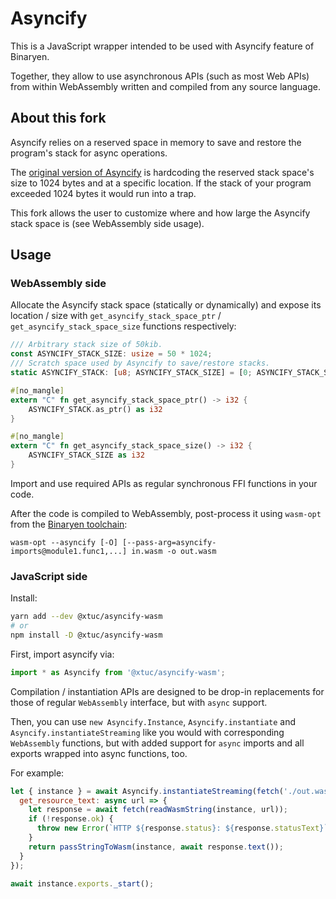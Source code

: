 # Asyncify

This is a JavaScript wrapper intended to be used with Asyncify feature of Binaryen.

Together, they allow to use asynchronous APIs (such as most Web APIs) from within WebAssembly written and compiled from any source language.

## About this fork

Asyncify relies on a reserved space in memory to save and restore the program's stack for async operations.

The [original version of Asyncify] is hardcoding the reserved stack space's size to 1024 bytes and at a specific location.
If the stack of your program exceeded 1024 bytes it would run into a trap.

This fork allows the user to customize where and how large the Asyncify stack space is (see WebAssembly side usage).

## Usage

### WebAssembly side

Allocate the Asyncify stack space (statically or dynamically) and expose its location / size with `get_asyncify_stack_space_ptr` / `get_asyncify_stack_space_size` functions respectively:

```rust
/// Arbitrary stack size of 50kib.
const ASYNCIFY_STACK_SIZE: usize = 50 * 1024;
/// Scratch space used by Asyncify to save/restore stacks.
static ASYNCIFY_STACK: [u8; ASYNCIFY_STACK_SIZE] = [0; ASYNCIFY_STACK_SIZE];

#[no_mangle]
extern "C" fn get_asyncify_stack_space_ptr() -> i32 {
    ASYNCIFY_STACK.as_ptr() as i32
}

#[no_mangle]
extern "C" fn get_asyncify_stack_space_size() -> i32 {
    ASYNCIFY_STACK_SIZE as i32
}
```

Import and use required APIs as regular synchronous FFI functions in your code.

After the code is compiled to WebAssembly, post-process it using `wasm-opt` from the [Binaryen toolchain](https://github.com/WebAssembly/binaryen):

```shell
wasm-opt --asyncify [-O] [--pass-arg=asyncify-imports@module1.func1,...] in.wasm -o out.wasm
```

### JavaScript side

Install:
```sh
yarn add --dev @xtuc/asyncify-wasm
# or
npm install -D @xtuc/asyncify-wasm
```

First, import asyncify via:

```javascript
import * as Asyncify from '@xtuc/asyncify-wasm';
```

Compilation / instantiation APIs are designed to be drop-in replacements for those of regular `WebAssembly` interface, but with `async` support.

Then, you can use `new Asyncify.Instance`, `Asyncify.instantiate` and `Asyncify.instantiateStreaming` like you would with corresponding `WebAssembly` functions, but with added support for `async` imports and all exports wrapped into async functions, too.

For example:

```js
let { instance } = await Asyncify.instantiateStreaming(fetch('./out.wasm'), {
  get_resource_text: async url => {
    let response = await fetch(readWasmString(instance, url));
    if (!response.ok) {
      throw new Error(`HTTP ${response.status}: ${response.statusText}`);
    }
    return passStringToWasm(instance, await response.text());
  }
});

await instance.exports._start();
```

[original version of Asyncify]: https://github.com/GoogleChromeLabs/asyncify
